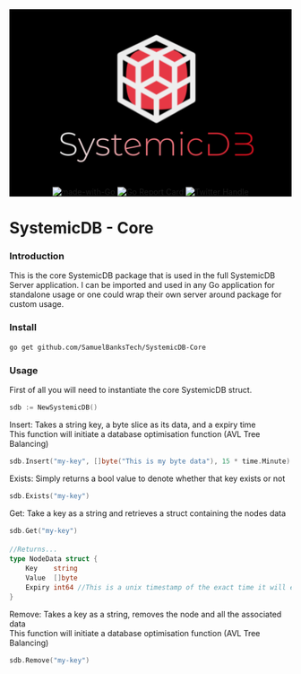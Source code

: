 <div align="center" style="background: black">
<img height="300" src="./res/logo-black.png" alt="SystemicDB Logo" />

[![made-with-Go](https://img.shields.io/badge/Made%20with-Go-1f425f.svg)](http://golang.org)
[![Go Report Card](https://goreportcard.com/badge/github.com/SamuelBanksTech/SystemicDB-Core)](https://goreportcard.com/report/github.com/SamuelBanksTech/SystemicDB-Core)
[![Twitter Handle](https://img.shields.io/twitter/follow/samuelbankstech)](https://twitter.com/samuelbankstech)

</div>


# SystemicDB - Core

### Introduction

This is the core SystemicDB package that is used in the full SystemicDB Server application. I can be imported and used in any Go application for standalone usage or one could wrap their own server around package for custom usage.

### Install

```bash 
go get github.com/SamuelBanksTech/SystemicDB-Core
```

### Usage

First of all you will need to instantiate the core SystemicDB struct.

```go
sdb := NewSystemicDB()
```

Insert: Takes a string key, a byte slice as its data, and a expiry time  
This function will initiate a database optimisation function (AVL Tree Balancing)

```go
sdb.Insert("my-key", []byte("This is my byte data"), 15 * time.Minute)
```

Exists: Simply returns a bool value to denote whether that key exists or not 

```go
sdb.Exists("my-key")
```

Get: Take a key as a string and retrieves a struct containing the nodes data

```go
sdb.Get("my-key")

//Returns...
type NodeData struct {
    Key    string
    Value  []byte
    Expiry int64 //This is a unix timestamp of the exact time it will expire and bew removed from the database
}
```

Remove: Takes a key as a string, removes the node and all the associated data  
This function will initiate a database optimisation function (AVL Tree Balancing)

```go
sdb.Remove("my-key")
```